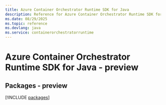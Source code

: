 ```yaml
---
title: Azure Container Orchestrator Runtime SDK for Java
description: Reference for Azure Container Orchestrator Runtime SDK for Java
ms.date: 08/29/2025
ms.topic: reference
ms.devlang: java
ms.service: containerorchestratorruntime
---
```

# Azure Container Orchestrator Runtime SDK for Java - preview
## Packages - preview
[!INCLUDE [packages](container-orchestrator-runtime-index.md)]